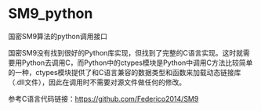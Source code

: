 # SM9_python
国密SM9算法的python调用接口

国密SM9没有找到很好的Python库实现，但找到了完整的C语言实现。这时就需要用Python去调用C，而Python中的ctypes模块是Python中调用C方法比较简单的一种，ctypes模块提供了和C语言兼容的数据类型和函数来加载动态链接库（.dll文件），因此在调用时不需要对源文件做任何的修改。

参考C语言代码链接：https://github.com/Federico2014/SM9
